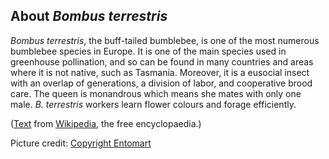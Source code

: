 About *Bombus terrestris*
-------------------------

*Bombus terrestris*, the buff-tailed bumblebee, is one of the most
numerous bumblebee species in Europe. It is one of the main species used
in greenhouse pollination, and so can be found in many countries and
areas where it is not native, such as Tasmania. Moreover, it is a
eusocial insect with an overlap of generations, a division of labor, and
cooperative brood care. The queen is monandrous which means she mates
with only one male. *B. terrestris* workers learn flower colours and
forage efficiently.

([Text](http://en.wikipedia.org/wiki/Bombus_terrestris) from
[Wikipedia](http://en.wikipedia.org/), the free encyclopaedia.)

Picture credit: [Copyright
Entomart](https://commons.wikimedia.org/wiki/File:Bombus_terrestris01.jpg)
